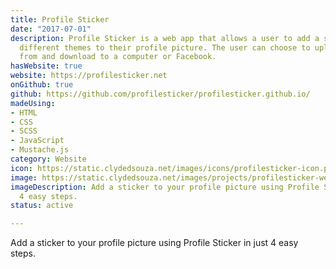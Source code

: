 ```yaml
---
title: Profile Sticker
date: "2017-07-01"
description: Profile Sticker is a web app that allows a user to add a sticker from
  different themes to their profile picture. The user can choose to upload a picture
  from and download to a computer or Facebook.
hasWebsite: true
website: https://profilesticker.net
onGithub: true
github: https://github.com/profilesticker/profilesticker.github.io/
madeUsing:
- HTML
- CSS
- SCSS
- JavaScript
- Mustache.js
category: Website
icon: https://static.clydedsouza.net/images/icons/profilesticker-icon.png
image: https://static.clydedsouza.net/images/projects/profilesticker-website.png
imageDescription: Add a sticker to your profile picture using Profile Sticker in just
  4 easy steps.
status: active

---
```


Add a sticker to your profile picture using Profile Sticker in just 4 easy steps.

